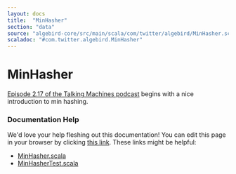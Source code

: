 ```yaml
---
layout: docs
title:  "MinHasher"
section: "data"
source: "algebird-core/src/main/scala/com/twitter/algebird/MinHasher.scala"
scaladoc: "#com.twitter.algebird.MinHasher"
---
```


# MinHasher

 [Episode 2.17 of the Talking Machines podcast](http://www.thetalkingmachines.com/blog/2016/10/1/anglican-and-probabilistic-programming) begins with a nice introduction to min hashing.

### Documentation Help

We'd love your help fleshing out this documentation! You can edit this page in your browser by clicking [this link](https://github.com/twitter/algebird/edit/develop/docs/src/main/tut/datatypes/approx/min_hasher.md). These links might be helpful:

- [MinHasher.scala](https://github.com/twitter/algebird/blob/develop/algebird-core/src/main/scala/com/twitter/algebird/MinHasher.scala)
- [MinHasherTest.scala](https://github.com/twitter/algebird/blob/develop/algebird-test/src/test/scala/com/twitter/algebird/MinHasherTest.scala)
